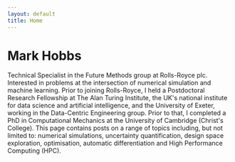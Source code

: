 ```yaml
---
layout: default
title: Home
---
```


# Mark Hobbs

Technical Specialist in the Future Methods group at Rolls-Royce plc. Interested in problems at the intersection of numerical simulation and machine learning. Prior to joining Rolls-Royce, I held a Postdoctoral Research Fellowship at The Alan Turing Institute, the UK's national institute for  data science and artificial intelligence, and the University of Exeter, working in the Data-Centric Engineering group. Prior to that, I completed a PhD in Computational Mechanics at the University of Cambridge (Christ's College). This page contains posts on a range of topics including, but not limited to: numerical simulations, uncertainty quantification, design space exploration, optimisation, automatic differentiation and High Performance Computing (HPC).